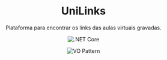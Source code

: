 <div align="center">
 
<h1>UniLinks</h1>

Plataforma para encontrar os links das aulas virtuais gravadas.


![.NET Core](https://github.com/Speckoz/UniLinks/workflows/.NET%20Core/badge.svg)


![VO Pattern](https://media.discordapp.net/attachments/553858177331101696/704487933100556288/unknown.png?width=887&height=499)

</div>




